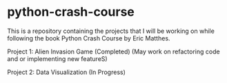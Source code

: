 # python-crash-course
This is a repository containing the projects that I will be working on while following the book Python Crash Course by Eric Matthes.

Project 1: Alien Invasion Game (Completed) (May work on refactoring code and or implementing new featureS)

Project 2: Data Visualization (In Progress)
